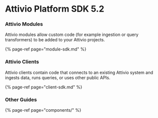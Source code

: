 # Attivio Platform SDK 5.2

### Attivio Modules

Attivio modules allow custom code \(for example ingestion or query transformers\) to be added to your Attivio projects.

{% page-ref page="module-sdk.md" %}

### Attivio Clients

Attivio clients contain code that connects to an existing Attivio system and ingests data, runs queries, or uses other public APIs.

{% page-ref page="client-sdk.md" %}

### Other Guides

{% page-ref page="components/" %}



